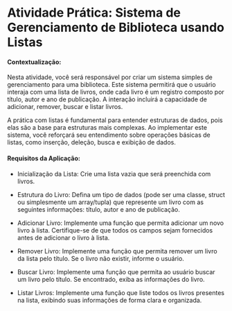 # Atividade Prática: Sistema de Gerenciamento de Biblioteca usando Listas
#### Contextualização:
Nesta atividade, você será responsável por criar um sistema simples de gerenciamento para uma biblioteca. Este sistema permitirá que o usuário interaja com uma lista de livros, onde cada livro é um registro composto por título, autor e ano de publicação. A interação incluirá a capacidade de adicionar, remover, buscar e listar livros.

A prática com listas é fundamental para entender estruturas de dados, pois elas são a base para estruturas mais complexas. Ao implementar este sistema, você reforçará seu entendimento sobre operações básicas de listas, como inserção, deleção, busca e exibição de dados.

#### Requisitos da Aplicação:
* Inicialização da Lista: Crie uma lista vazia que será preenchida com livros.

* Estrutura do Livro: Defina um tipo de dados (pode ser uma classe, struct ou simplesmente um array/tupla) que represente um livro com as seguintes informações: título, autor e ano de publicação.

* Adicionar Livro: Implemente uma função que permita adicionar um novo livro à lista. Certifique-se de que todos os campos sejam fornecidos antes de adicionar o livro à lista.

* Remover Livro: Implemente uma função que permita remover um livro da lista pelo título. Se o livro não existir, informe o usuário.

* Buscar Livro: Implemente uma função que permita ao usuário buscar um livro pelo título. Se encontrado, exiba as informações do livro.

* Listar Livros: Implemente uma função que liste todos os livros presentes na lista, exibindo suas informações de forma clara e organizada.